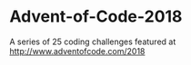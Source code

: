 # Advent-of-Code-2018
A series of 25 coding challenges featured at http://www.adventofcode.com/2018
